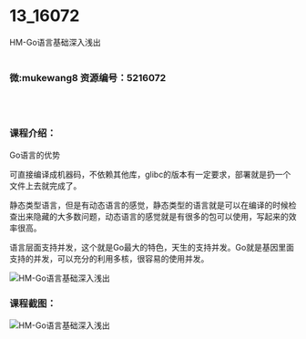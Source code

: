 # 13_16072
HM-Go语言基础深入浅出
<br/></br>
<h3>微:mukewang8 资源编号：5216072</h3>
<br/></br>
<h3>课程介绍：</h3>
<p>Go语言的优势</p>
<p>可直接编译成机器码，不依赖其他库，glibc的版本有一定要求，部署就是扔一个文件上去就完成了。</p>
<p>静态类型语言，但是有动态语言的感觉，静态类型的语言就是可以在编译的时候检查出来隐藏的大多数问题，动态语言的感觉就是有很多的包可以使用，写起来的效率很高。</p>
<p>语言层面支持并发，这个就是Go最大的特色，天生的支持并发。Go就是基因里面支持的并发，可以充分的利用多核，很容易的使用并发。</p>
<p><img src="https://www.ko996.com/wp-content/uploads/img/2020/11/2-27-300x173.png" alt="HM-Go语言基础深入浅出"></p>
<div class="info-desc">
<h3>课程截图：</h3>
<p><img src="https://www.ko996.com/wp-content/uploads/img/2020/11/1-27.png" alt="HM-Go语言基础深入浅出"></p>


			
</div>
